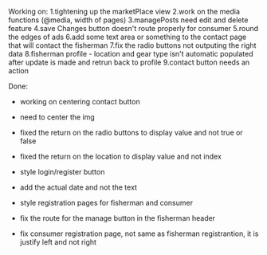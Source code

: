 Working on:
1.tightening up the marketPlace view
2.work on the media functions (@media, width of pages)
3.managePosts need edit and delete feature
4.save Changes button doesn't route properly for consumer
5.round the edges of ads
6.add some text area or something to the contact page that will contact the fisherman
7.fix the radio buttons not outputing the right data
8.fisherman profile - location and gear type isn't automatic populated after update is made and retrun back to profile
9.contact button needs an action



Done:
- working on centering contact button
- need to center the img
- fixed the return on the radio buttons to display value and not true or false
- fixed the return on the location to display value and not index
- style login/register button

- add the actual date and not the text
- style registration pages for fisherman and consumer
- fix the route for the manage button in the fisherman header

- fix consumer registration page, not same as fisherman registrantion, it is justify left and not right